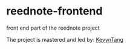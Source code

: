# reednote-frontend
front end part of the reednote project

The project is mastered and led by: [KevynTang](https://github.com/KevynTang)
